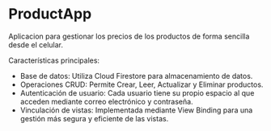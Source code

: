 # ProductApp
Aplicacion para gestionar los precios de los productos de forma sencilla desde el celular.

Características principales:
- Base de datos: Utiliza Cloud Firestore para almacenamiento de datos.
-  Operaciones CRUD: Permite Crear, Leer, Actualizar y Eliminar productos.
-  Autenticación de usuario: Cada usuario tiene su propio espacio al que acceden mediante correo electrónico y contraseña.
-  Vinculación de vistas: Implementada mediante View Binding para una gestión más segura y eficiente de las vistas.


